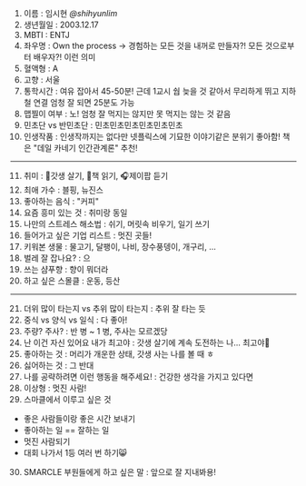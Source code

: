 1. 이름 : 임시현 *@shihyunlim*
2. 생년월일 : 2003.12.17
3. MBTI : ENTJ
4. 좌우명 : Own the process -> 경험하는 모든 것을 내꺼로 만들자?! 모든 것으로부터 배우자?! 이런 의미
5. 혈액형 : A
6. 고향 : 서울
7. 통학시간 : 여유 잡아서 45-50분! 근데 1교시 쉅 늦을 것 같아서 무리하게 뛰고 지하철 연결 엄청 잘 되면 25분도 가능
8. 맵찔이 여부 : 노! 엄청 잘 먹지는 않지만 못 먹지는 않는 것 같음
9. 민초단 vs 반민초단 : 민초민초민초민초민초민초
10. 인생작품 : 인생작까지는 없다만 넷플릭스에 기묘한 이야기같은 분위기 좋아함! 책은 "데일 카네기 인간관계론" 추천!
---
11. 취미 : 🌱갓생 살기, 📖책 읽기, 🎧제이팝 듣기
12. 최애 가수 : 블핑, 뉴진스
13. 좋아하는 음식 : "커피"
14. 요즘 흥미 있는 것 : 취미랑 동일
15. 나만의 스트레스 해소법 : 쉬기, 머릿속 비우기, 일기 쓰기
16. 들어가고 싶은 기업 리스트 : 멋진 곳들!
17. 키워본 생물 : 물고기, 달팽이, 나비, 장수풍뎅이, 개구리, ...
18. 벌레 잘 잡나요? : 으
19. 쓰는 샴푸향 : 향이 뭐더라
20. 하고 싶은 스몰클 : 운동, 등산
***
21. 더위 많이 타는지 vs 추위 많이 타는지 : 추위 잘 타는 듯
22. 중식 vs 양식 vs 일식 : 다 좋아!
23. 주량? 주사? : 반 병 ~ 1 병, 주사는 모르겠당
24. 난 이건 자신 있어요 내가 최고야 : 갓생 살기에 계속 도전하는 나... 최고야💪
25. 좋아하는 것 : 머리가 개운한 상태, 갓생 사는 나를 볼 때 ㅎ
26. 싫어하는 것 : 그 반대
27. 나를 공략하려면 이런 행동을 해주세요! : 건강한 생각을 가지고 있다면
28. 이상형 : 멋진 사람!
29. 스마클에서 이루고 싶은 것
  - 좋은 사람들이랑 좋은 시간 보내기
  - 좋아하는 일 == 잘하는 일
  - 멋진 사람되기
  - 대회 나가서 1등 여러 번 하기😸
30. SMARCLE 부원들에게 하고 싶은 말 : 앞으로 잘 지내봐용!
